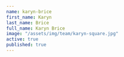 ```yaml
---
name: karyn-brice
first_name: Karyn
last_name: Brice
full_name: Karyn Brice
image: "/assets/img/team/karyn-square.jpg"
active: true
published: true
---
```

